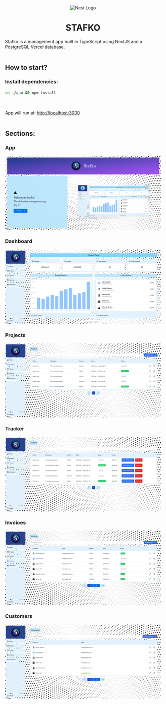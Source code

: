 <p align="center" style="padding-top: 3em">
  <a target="blank"><img src="https://beebit.es/wp-content/uploads/2017/07/marca-sin-bordes.png" width="200" alt="Nest Logo" /></a>
</p>

<h1 align="center">
STAFKO
</h1>
Stafko is a management app built in TypeScript using NextJS and a PostgreSQL Vercel database.
<br></br>

## How to start?
### Install dependencies:
```bash
cd ./app && npm install
```

<br></br>
App will run at: [http://localhost:3000](http://localhost:3000)
<br></br>

## Sections:
### App
<p align="center">
  <img src="/public/app.png" alt="App Screenshot" />
</p>

### Dashboard
<p align="center">
  <img src="/public/dashboard.png" alt="Dashboard Screenshot" />
</p>

### Projects
<p align="center">
  <img src="/public/projects.png" alt="Projects Screenshot" />
</p>

### Tracker
<p align="center">
  <img src="/public/tracker.png" alt="Tracker Screenshot" />
</p>

### Invoices
<p align="center">
  <img src="/public/invoices.png" alt="Invoices Screenshot" />
</p>

### Customers
<p align="center">
  <img src="/public/customers.png" alt="Customers Screenshot" />
</p>
